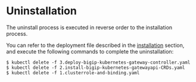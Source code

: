 # Uninstallation

The uninstall process is executed in reverse order to the installation process.

You can refer to the deployment file described in the [installation](./installation.md) section, and execute the following commands to complete the uninstallation:

```shell
$ kubectl delete -f 3.deploy-bigip-kubernetes-gateway-controller.yaml
$ kubectl delete -f 2.install-bigip-kubernetes-gatewayapi-CRDs.yaml
$ kubectl delete -f 1.clusterrole-and-binding.yaml
```